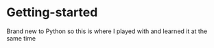 # Getting-started
Brand new to Python so this is where I played with and learned it at the same time

